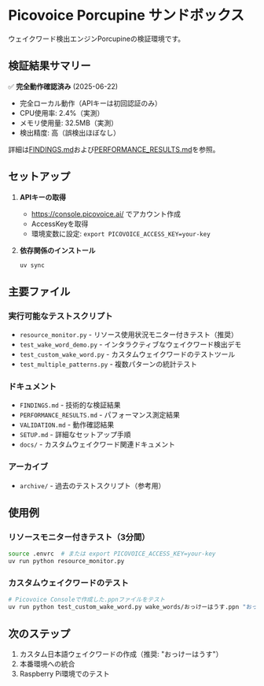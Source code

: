 # Picovoice Porcupine サンドボックス

ウェイクワード検出エンジンPorcupineの検証環境です。

## 検証結果サマリー

✅ **完全動作確認済み** (2025-06-22)
- 完全ローカル動作（APIキーは初回認証のみ）
- CPU使用率: 2.4%（実測）
- メモリ使用量: 32.5MB（実測）
- 検出精度: 高（誤検出ほぼなし）

詳細は[FINDINGS.md](FINDINGS.md)および[PERFORMANCE_RESULTS.md](PERFORMANCE_RESULTS.md)を参照。

## セットアップ

1. **APIキーの取得**
   - https://console.picovoice.ai/ でアカウント作成
   - AccessKeyを取得
   - 環境変数に設定: `export PICOVOICE_ACCESS_KEY=your-key`

2. **依存関係のインストール**
   ```bash
   uv sync
   ```

## 主要ファイル

### 実行可能なテストスクリプト

- `resource_monitor.py` - リソース使用状況モニター付きテスト（推奨）
- `test_wake_word_demo.py` - インタラクティブなウェイクワード検出デモ
- `test_custom_wake_word.py` - カスタムウェイクワードのテストツール
- `test_multiple_patterns.py` - 複数パターンの統計テスト

### ドキュメント

- `FINDINGS.md` - 技術的な検証結果
- `PERFORMANCE_RESULTS.md` - パフォーマンス測定結果
- `VALIDATION.md` - 動作確認結果
- `SETUP.md` - 詳細なセットアップ手順
- `docs/` - カスタムウェイクワード関連ドキュメント

### アーカイブ

- `archive/` - 過去のテストスクリプト（参考用）

## 使用例

### リソースモニター付きテスト（3分間）
```bash
source .envrc  # または export PICOVOICE_ACCESS_KEY=your-key
uv run python resource_monitor.py
```

### カスタムウェイクワードのテスト
```bash
# Picovoice Consoleで作成した.ppnファイルをテスト
uv run python test_custom_wake_word.py wake_words/おっけーはうす.ppn "おっけーはうす"
```

## 次のステップ

1. カスタム日本語ウェイクワードの作成（推奨: "おっけーはうす"）
2. 本番環境への統合
3. Raspberry Pi環境でのテスト